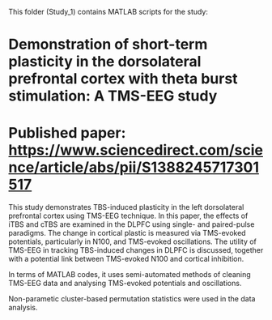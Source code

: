 This folder (Study_1) contains MATLAB scripts for the study:

# Demonstration of short-term plasticity in the dorsolateral prefrontal cortex with theta burst stimulation: A TMS-EEG study 
# Published paper: https://www.sciencedirect.com/science/article/abs/pii/S1388245717301517

This study demonstrates TBS-induced plasticity in the left dorsolateral prefrontal cortex using TMS-EEG technique. 
In this paper, the effects of iTBS and cTBS are examined in the DLPFC using single- and paired-pulse paradigms. 
The change in cortical plastic is measured via TMS-evoked potentials, particularly in N100, 
and TMS-evoked oscillations. The utility of TMS-EEG in tracking TBS-induced changes in DLPFC is discussed, 
together with a potential link between TMS-evoked N100 and cortical inhibition.

In terms of MATLAB codes, it uses semi-automated methods of cleaning TMS-EEG data and analysing TMS-evoked potentials and oscillations.

Non-parametic cluster-based permutation statistics were used in the data analysis.
